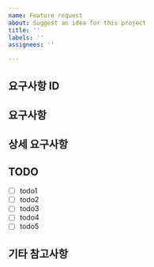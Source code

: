```yaml
---
name: Feature request
about: Suggest an idea for this project
title: ''
labels: ''
assignees: ''

---
```


## 요구사항 ID

## 요구사항

## 상세 요구사항

## TODO
- [ ] todo1
- [ ] todo2
- [ ] todo3
- [ ] todo4
- [ ] todo5

## 기타 참고사항
